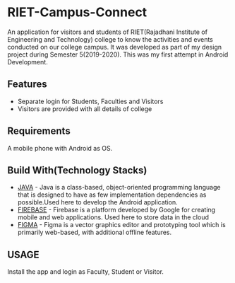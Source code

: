 # RIET-Campus-Connect
An application for visitors and students of RIET(Rajadhani Institute of Engineering and Technology) college to know the activities and events conducted on our college campus. 
It was developed as part of my design project during Semester 5(2019-2020). This was my first attempt in Android Development.

## Features
- Separate login for Students, Faculties and Visitors
- Visitors are provided with all details of college

## Requirements

A mobile phone with Android as OS.

## Build With(Technology Stacks)

- [JAVA](https://java.com/en/) - Java is a class-based, object-oriented programming language that is designed to have as few implementation dependencies as possible.Used here to develop the Android application.
- [FIREBASE](https://firebase.google.com/) - Firebase is a platform developed by Google for creating mobile and web applications. Used here to store data in the cloud
- [FIGMA](https://www.figma.com/) - Figma is a vector graphics editor and prototyping tool which is primarily web-based, with additional offline features.

## USAGE

Install the app and login as Faculty, Student or Visitor.
